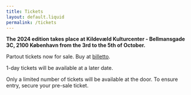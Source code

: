 ```yaml
---
title: Tickets
layout: default.liquid
permalink: /tickets
---
```


<p><strong>The 2024 edition takes place at Kildevæld Kulturcenter - Bellmansgade 3C, 2100 København from the 3rd to the 5th of October. </strong>
</p>

<p>Partout tickets now for sale. Buy at <a href="https://billetto.dk/en/e/1018559">billetto</a>.</p>

<p>1-day tickets will be available at a later date.</p>

<p>Only a limited number of tickets will be available at the door. To ensure entry, secure your pre-sale ticket.</p>